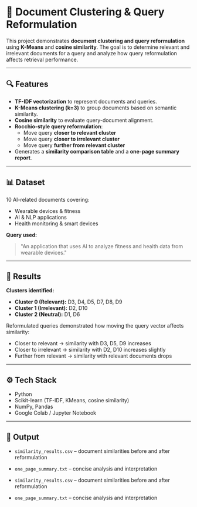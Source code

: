 # 📄 Document Clustering & Query Reformulation

This project demonstrates **document clustering and query reformulation** using **K-Means** and **cosine similarity**. The goal is to determine relevant and irrelevant documents for a query and analyze how query reformulation affects retrieval performance.

---

## 🔍 Features
- **TF-IDF vectorization** to represent documents and queries.  
- **K-Means clustering (k=3)** to group documents based on semantic similarity.  
- **Cosine similarity** to evaluate query-document alignment.  
- **Rocchio-style query reformulation**:
  - Move query **closer to relevant cluster**  
  - Move query **closer to irrelevant cluster**  
  - Move query **further from relevant cluster**  
- Generates a **similarity comparison table** and a **one-page summary report**.

---

## 📊 Dataset
10 AI-related documents covering:
- Wearable devices & fitness  
- AI & NLP applications  
- Health monitoring & smart devices  

**Query used:**  
> "An application that uses AI to analyze fitness and health data from wearable devices."

---

## 🔑 Results
**Clusters identified:**  
- **Cluster 0 (Relevant):** D3, D4, D5, D7, D8, D9  
- **Cluster 1 (Irrelevant):** D2, D10  
- **Cluster 2 (Neutral):** D1, D6  

Reformulated queries demonstrated how moving the query vector affects similarity:
- Closer to relevant → similarity with D3, D5, D9 increases  
- Closer to irrelevant → similarity with D2, D10 increases slightly  
- Further from relevant → similarity with relevant documents drops

---

## ⚙️ Tech Stack
- Python  
- Scikit-learn (TF-IDF, KMeans, cosine similarity)  
- NumPy, Pandas  
- Google Colab / Jupyter Notebook  

---

## 📁 Output
- `similarity_results.csv` – document similarities before and after reformulation  
- `one_page_summary.txt` – concise analysis and interpretation  


- `similarity_results.csv` – document similarities before and after reformulation  
- `one_page_summary.txt` – concise analysis and interpretation  

